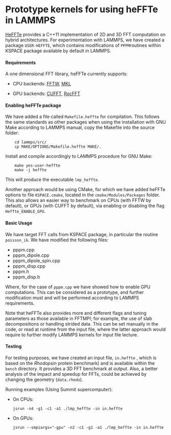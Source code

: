 # Prototype kernels for using heFFTe in LAMMPS

[HeFFTe](https://bitbucket.org/icl/heffte/) provides a C++11 implementation of 2D and 3D FFT computation on hybrid architectures. For experimentation with LAMMPS, we have created a package `USER-HEFFTE`, which contains modifications of `PPPM`routines within KSPACE package available by default in LAMMPS.

#### Requirements

A one dimensional FFT library, heFFTe currently supports:

- CPU backends: [FFTW](http://www.fftw.org/), [MKL](https://software.intel.com/content/www/us/en/develop/documentation/mkl-developer-reference-c/top/fourier-transform-functions.html) 

- GPU backends: [CUFFT](https://developer.nvidia.com/cufft), [RocFFT](https://github.com/ROCmSoftwarePlatform/rocFFT)


#### Enabling heFFTe package

We have added a file called `Makefile.heffte` for compilation. This follows the same standards as other packages when using the installation with GNU Make according to LAMMPS manual, copy the Makefile into the source folder:

```
    cd lammps/src/
    cp MAKE/OPTIONS/Makefile.heffte MAKE/.
```

Install and compile accordingly to LAMMPS procedure for GNU Make:
```
    make yes-user-heffte
    make -j heffte
```

This will produce the executable `lmp_heffte`.

Another approach would be using CMake, for which we have added heFFTe options to file `KSPACE.cmake`, located in the `cmake/Modules/Packages` folder. This also allows an easier way to benchmark on CPUs (with FFTW by default), or GPUs (with CUFFT by default), via enabling or disabling the flag `Heffte_ENABLE_GPU`.

#### Basic Usage

We have target FFT calls from KSPACE package, in particular the routine `poisson_ik`. We have modified the following files:

-  pppm.cpp
-  pppm_dipole.cpp
-  pppm_dipole_spin.cpp
-  pppm_disp.cpp        
-  pppm.h
-  pppm_disp.h

Where, for the case of `pppm.cpp` we have showed how to enable GPU computations. This can be considered as a prototype, and further modification must and will be performed according to LAMMPS requirements.

Note that heFFTe also provides more and different flags and tuning parameters as those available in FFTMPI; for example, the use of slab decompositions or handling strided data. This can be set manually in the code, or read at runtime from the input file, where the latter approach would require to further modify LAMMPS kernels for input file lecture.

#### Testing

For testing purposes, we have created an input file, `in.heffte` , which is based on the *Rhodopsin* protein benchmark) and is available within the `bench` directory. It provides a 3D FFT benchmark at output. Also, a better analysis of the impact and speedup for FFTs, could be achieved by changing the geometry (`data.rhodo`).

Running examples (Using Summit supercomputer):

- On CPUs:
    ```
    jsrun -n4 -g1 -c1 -a1 ./lmp_heffte -in in.heffte
    ```

- On GPUs:
    ```
    jsrun --smpiargs="-gpu" -n2 -c1 -g1 -a1 ./lmp_heffte -in in.heffte
    ```